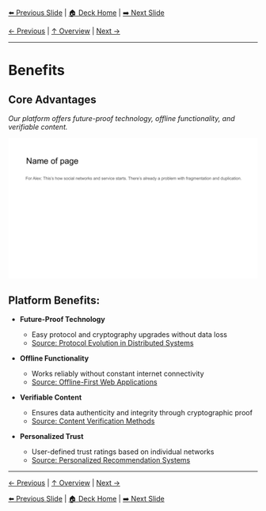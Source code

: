 <!-- Navigation Header -->
[⬅️ Previous Slide](slide13.md) | [🏠 Deck Home](../README.md) | [➡️ Next Slide](slide15.md)

[← Previous](slide13.md) | [↑ Overview](../README.md) | [Next →](slide15.md)

---

# Benefits

## Core Advantages

*Our platform offers future-proof technology, offline functionality, and verifiable content.*

![Benefits](../images/slide13.png)


## Platform Benefits:

- **Future-Proof Technology**
  - Easy protocol and cryptography upgrades without data loss
  - [Source: Protocol Evolution in Distributed Systems](https://bravenewgeek.com/protocol-evolution/)

- **Offline Functionality**
  - Works reliably without constant internet connectivity
  - [Source: Offline-First Web Applications](https://developer.mozilla.org/en-US/docs/Web/Progressive_web_apps/Offline_Service_workers)

- **Verifiable Content**
  - Ensures data authenticity and integrity through cryptographic proof
  - [Source: Content Verification Methods](https://www.ncbi.nlm.nih.gov/pmc/articles/PMC8521542/)

- **Personalized Trust**
  - User-defined trust ratings based on individual networks
  - [Source: Personalized Recommendation Systems](https://dl.acm.org/doi/10.1145/3285029)



---

[← Previous](slide13.md) | [↑ Overview](../README.md) | [Next →](slide15.md)



<!-- Navigation Footer -->
[⬅️ Previous Slide](slide13.md) | [🏠 Deck Home](../README.md) | [➡️ Next Slide](slide15.md)